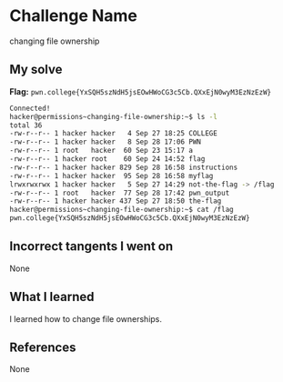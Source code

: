 # Challenge Name
changing file ownership

## My solve
**Flag:** `pwn.college{YxSQH5szNdH5jsEOwHWoCG3c5Cb.QXxEjN0wyM3EzNzEzW}`

```bash
Connected!
hacker@permissions~changing-file-ownership:~$ ls -l
total 36
-rw-r--r-- 1 hacker hacker   4 Sep 27 18:25 COLLEGE
-rw-r--r-- 1 hacker hacker   8 Sep 28 17:06 PWN
-rw-r--r-- 1 root   hacker  60 Sep 23 15:17 a
-rw-r--r-- 1 hacker root    60 Sep 24 14:52 flag
-rw-r--r-- 1 hacker hacker 829 Sep 28 16:58 instructions
-rw-r--r-- 1 hacker hacker  95 Sep 28 16:58 myflag
lrwxrwxrwx 1 hacker hacker   5 Sep 27 14:29 not-the-flag -> /flag
-rw-r--r-- 1 root   hacker  77 Sep 28 17:42 pwn_output
-rw-r--r-- 1 hacker hacker 437 Sep 27 18:50 the-flag
hacker@permissions~changing-file-ownership:~$ cat /flag
pwn.college{YxSQH5szNdH5jsEOwHWoCG3c5Cb.QXxEjN0wyM3EzNzEzW}
```
## Incorrect tangents I went on
None

## What I learned
I learned how to change file ownerships.

## References 
None
